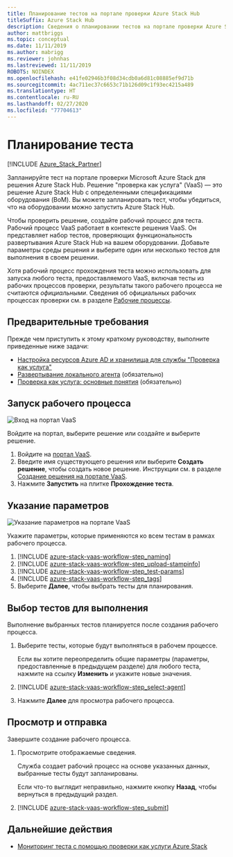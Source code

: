 ```yaml
---
title: Планирование тестов на портале проверки Azure Stack Hub
titleSuffix: Azure Stack Hub
description: Сведения о планировании тестов на портале проверки Azure Stack Hub.
author: mattbriggs
ms.topic: conceptual
ms.date: 11/11/2019
ms.author: mabrigg
ms.reviewer: johnhas
ms.lastreviewed: 11/11/2019
ROBOTS: NOINDEX
ms.openlocfilehash: e41fe02946b3f08d34cdb0a6d81c08885ef9d71b
ms.sourcegitcommit: 4ac711ec37c6653c71b126d09c1f93ec4215a489
ms.translationtype: HT
ms.contentlocale: ru-RU
ms.lasthandoff: 02/27/2020
ms.locfileid: "77704613"
---
```

# <a name="scheduling-a-test"></a>Планирование теста

[!INCLUDE [Azure_Stack_Partner](./includes/azure-stack-partner-appliesto.md)]

Запланируйте тест на портале проверки Microsoft Azure Stack для решения Azure Stack Hub. Решение "проверка как услуга" (VaaS) — это решение Azure Stack Hub с определенными спецификациями оборудования (BoM). Вы можете запланировать тест, чтобы убедиться, что на оборудовании можно запустить Azure Stack Hub.

Чтобы проверить решение, создайте рабочий процесс для теста. Рабочий процесс VaaS работает в контексте решения VaaS. Он представляет набор тестов, проверяющих функциональность развертывания Azure Stack Hub на вашем оборудовании. Добавьте параметры среды решения и выберите один или несколько тестов для выполнения в своем решении.

Хотя рабочий процесс прохождения теста можно использовать для запуска любого теста, предоставляемого VaaS, включая тесты из рабочих процессов проверки, результаты такого рабочего процесса не считаются *официальными*. Сведения об официальных рабочих процессах проверки см. в разделе [Рабочие процессы](azure-stack-vaas-key-concepts.md#workflows).

## <a name="prerequisites"></a>Предварительные требования

Прежде чем приступить к этому краткому руководству, выполните приведенные ниже задачи:

- [Настройка ресурсов Azure AD и хранилища для службы "Проверка как услуга"](azure-stack-vaas-set-up-resources.md)
- [Развертывание локального агента](azure-stack-vaas-local-agent.md) (обязательно)
- [Проверка как услуга: основные понятия](azure-stack-vaas-key-concepts.md) (обязательно)

## <a name="start-a-workflow"></a>Запуск рабочего процесса

![Вход на портал VaaS](media/vaas_portalsignin.png)

Войдите на портал, выберите решение или создайте и выберите решение.

1. Войдите на [портал VaaS](https://azurestackvalidation.com).
2. Введите имя существующего решения или выберите **Создать решение**, чтобы создать новое решение. Инструкции см. в разделе [Создание решения на портале VaaS](azure-stack-vaas-key-concepts.md#create-a-solution-in-the-azure-stack-hub-validation-portal).
3. Нажмите **Запустить** на плитке **Прохождение теста**.

## <a name="specify-parameters"></a>Указание параметров

![Указание параметров на портале VaaS](media/vaas_test_pass_parameters.png)

Укажите параметры, которые применяются ко всем тестам в рамках рабочего процесса.

1. [!INCLUDE [azure-stack-vaas-workflow-step_naming](includes/azure-stack-vaas-workflow-step_naming.md)]
2. [!INCLUDE [azure-stack-vaas-workflow-step_upload-stampinfo](includes/azure-stack-vaas-workflow-step_upload-stampinfo.md)]
3. [!INCLUDE [azure-stack-vaas-workflow-step_test-params](includes/azure-stack-vaas-workflow-step_test-params.md)]
4. [!INCLUDE [azure-stack-vaas-workflow-step_tags](includes/azure-stack-vaas-workflow-step_tags.md)]
5. Выберите **Далее**, чтобы выбрать тесты для планирования.

## <a name="select-tests-to-run"></a>Выбор тестов для выполнения

Выполнение выбранных тестов планируется после создания рабочего процесса.

1. Выберите тесты, которые будут выполняться в рабочем процессе.

    Если вы хотите переопределить общие параметры (параметры, предоставленные в предыдущем разделе) для любого теста, нажмите на ссылку **Изменить** и укажите новые значения.

1. [!INCLUDE [azure-stack-vaas-workflow-step_select-agent](includes/azure-stack-vaas-workflow-step_select-agent.md)]

1. Нажмите **Далее** для просмотра рабочего процесса.

## <a name="review-and-submit"></a>Просмотр и отправка

Завершите создание рабочего процесса.

1. Просмотрите отображаемые сведения.

    Служба создает рабочий процесс на основе указанных данных, выбранные тесты будут запланированы.

    Если что-то выглядит неправильно, нажмите кнопку **Назад**, чтобы вернуться в предыдущий раздел.

1. [!INCLUDE [azure-stack-vaas-workflow-step_submit](includes/azure-stack-vaas-workflow-step_submit.md)]

## <a name="next-steps"></a>Дальнейшие действия

- [Мониторинг теста с помощью проверки как услуги Azure Stack](azure-stack-vaas-monitor-test.md)
